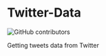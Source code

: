 # Twitter-Data
 ![GitHub contributors](https://img.shields.io/github/contributors/Rekl0w/PC-Building-Website)
 
 Getting tweets data from Twitter 
